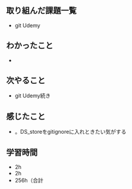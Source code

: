 ## 取り組んだ課題一覧
- git Udemy
## わかったこと
- 
## 次やること
- git Udemy続き
## 感じたこと
- 。DS_storeをgitignoreに入れときたい気がする
## 学習時間
- 2h
- 2h
- 256h（合計
